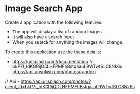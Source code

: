 # Image Search App

Create a application with the following features:

- The app will display a list of random images
- It will also have a search input
- When you search for anything the images will change

To create this application use the these details:

- https://unsplash.com/documentation
// bkP7I_IdKGRijQDLHFPMFhBstqaauL9WTwtSLC8Nk6s
https://api.unsplash.com/photos/random

// Api - https://api.unsplash.com/photos/?client_id=bkP7I_IdKGRijQDLHFPMFhBstqaauL9WTwtSLC8Nk6s